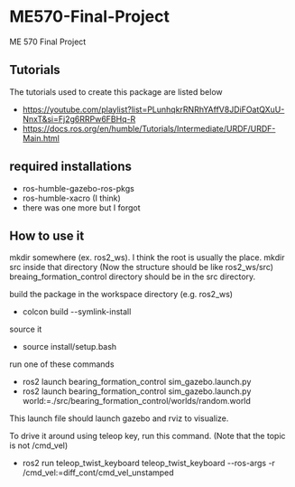 # ME570-Final-Project
ME 570 Final Project

## Tutorials
The tutorials used to create this package are listed below
- https://youtube.com/playlist?list=PLunhqkrRNRhYAffV8JDiFOatQXuU-NnxT&si=Fj2g6RRPw6FBHq-R
- https://docs.ros.org/en/humble/Tutorials/Intermediate/URDF/URDF-Main.html

## required installations
-  ros-humble-gazebo-ros-pkgs
-  ros-humble-xacro (I think)
-  there was one more but I forgot

## How to use it
mkdir somewhere (ex. ros2_ws). I think the root is usually the place.
mkdir src inside that directory (Now the structure should be like ros2_ws/src)
breaing_formation_control directory should be in the src directory.

build the package in the workspace directory (e.g. ros2_ws)
- colcon build --symlink-install

source it
- source install/setup.bash

run one of these commands
- ros2 launch bearing_formation_control sim_gazebo.launch.py
- ros2 launch bearing_formation_control sim_gazebo.launch.py world:=./src/bearing_formation_control/worlds/random.world

This launch file should launch gazebo and rviz to visualize.

To drive it around using teleop key, run this command. (Note that the topic is not /cmd_vel)
- ros2 run teleop_twist_keyboard teleop_twist_keyboard --ros-args -r /cmd_vel:=diff_cont/cmd_vel_unstamped
